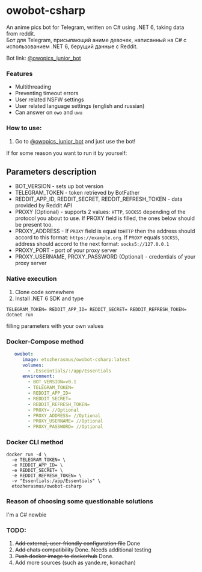 # owobot-csharp

An anime pics bot for Telegram, written on C# using .NET 6, taking data from reddit.   
Бот для Telegram, присылающий аниме девочек, написанный на C# с использованием .NET 6, берущий данные с Reddit.

Bot link:  [@owopics_junior_bot](https://t.me/owopics_junior_bot)

### Features
* Multithreading
* Preventing timeout errors
* User related NSFW settings
* User related language settings (english and russian)
* Can answer on `owo` and `uwu`

### How to use:
1. Go to [@owopics_junior_bot](https://t.me/owopics_junior_bot) and just use the bot!

If for some reason you want to run it by yourself:

## Parameters description
 - BOT_VERSION - sets up bot version
 - TELEGRAM_TOKEN - token retrieved by BotFather
 - REDDIT_APP_ID, REDDIT_SECRET, REDDIT_REFRESH_TOKEN - data provided by Reddit API
 - PROXY (Optional) - supports 2 values: ```HTTP```, ```SOCKS5``` depending of the protocol you about to use. If PROXY field is filled, the ones below should be present too.
 - PROXY_ADDRESS - If ```PROXY``` field is equal to```HTTP``` then the address should accord to this format: ```https://example.org```. If ```PROXY``` equals ```SOCKS5```, address should accord to the next format: ```socks5://127.0.0.1```
 - PROXY_PORT - port of your proxy server
 - PROXY_USERNAME, PROXY_PASSWORD (Optional) - credentials of your proxy server 
### Native execution
1. Clone code somewhere
2. Install .NET 6 SDK and type

```shell
TELEGRAM_TOKEN= REDDIT_APP_ID= REDDIT_SECRET= REDDIT_REFRESH_TOKEN= dotnet run
```
filling parameters with your own values

### Docker-Compose method
```yaml
   owobot:
      image: etozherasmus/owobot-csharp:latest
      volumes:
        - .Esseintials/:/app/Essentials
      environment:
        - BOT_VERSION=v0.1
        - TELEGRAM_TOKEN=
        - REDDIT_APP_ID=
        - REDDIT_SECRET=
        - REDDIT_REFRESH_TOKEN=
        - PROXY= //Optional
        - PROXY_ADDRESS= //Optional
        - PROXY_USERNAME= //Optional
        - PROXY_PASSWORD= //Optional
```

### Docker CLI method
```shell
docker run -d \
  -e TELEGRAM_TOKEN= \
  -e REDDIT_APP_ID= \
  -e REDDIT_SECRET= \
  -e REDDIT_REFRESH_TOKEN= \
  -v "Essentials:/app/Essentials" \
  etozherasmus/owobot-csharp
```

### Reason of choosing some questionable solutions

I'm a C# newbie

### TODO: 
1. ~~Add external, user-friendly configuration file~~ Done
2. ~~Add chats compatibility~~ Done. Needs additional testing
3. ~~Push docker image to dockerhub~~ Done.
4. Add more sources (such as yande.re, konachan)

